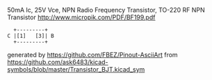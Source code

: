 50mA Ic, 25V Vce, NPN Radio Frequency Transistor, TO-220
RF NPN Transistor
http://www.micropik.com/PDF/BF199.pdf


	  +---------+
	C |[1]   [3]| B
	  +---------+


generated by https://github.com/FBEZ/Pinout-AsciiArt from https://github.com/ask6483/kicad-symbols/blob/master/Transistor_BJT.kicad_sym